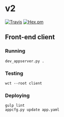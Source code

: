 # v2

[![Travis](https://img.shields.io/travis/customelements/v2.svg?maxAge=2592000)]()
[![Hex.pm](https://img.shields.io/hexpm/l/plug.svg?maxAge=2592000)]()

## Front-end client
### Running
```
dev_appserver.py .
```
### Testing
```
wct --root client
```

### Deploying
```
gulp lint
appcfg.py update app.yaml
```
